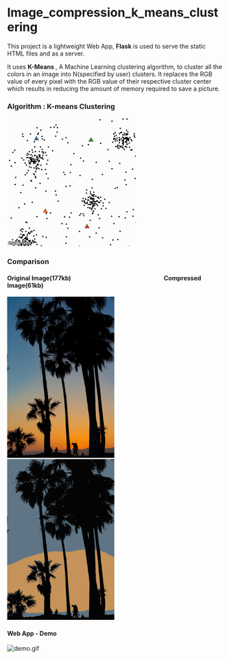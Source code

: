 # Image_compression_k_means_clustering

This project is a lightweight Web App, <b>Flask</b> is used to serve the static HTML files and as a server.

It uses <b> K-Means </b>, A Machine Learning clustering algorithm, to cluster all the colors in an image into N(specified by user) clusters. It replaces the RGB value of every pixel with the RGB value of their respective cluster center which results in reducing the amount of memory required to save a picture.




### Algorithm :  K-means Clustering

<img src="./app/assets/Kmeans_animation.gif" alt="Kmeans_animation.gif">


### Comparison


#### Original Image(177kb) &#8195;&#8195;&#8195;&#8195;&#8195;&#8195;&#8195;&#8195;&#8195;&#8195;&#8195;&#8195;&#8195;&#8195;&#8195; Compressed Image(61kb)
 
<div>
<img src="./app/assets/palm_trees.jpg" alt="palm_trees.jpg" width = 250>
 &#8195;&#8195;&#8195;&#8195;&#8195;&#8195;&#8195;&#8195;&#8195;&#8195;
<img src="./app/assets/compressed_image.png" alt="compressed_image.png" width = 250>
</div>






#### Web App - Demo


<img src="./app/assets/k-means_img_compression-demo.gif" alt="demo.gif" width = 600>






